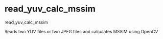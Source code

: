 # read_yuv_calc_mssim
read_yuv_calc_mssim


Reads two YUV files or two JPEG files and calculates MSSIM using OpenCV

